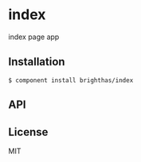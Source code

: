 
# index

  index page app

## Installation

    $ component install brighthas/index

## API

   

## License

  MIT
